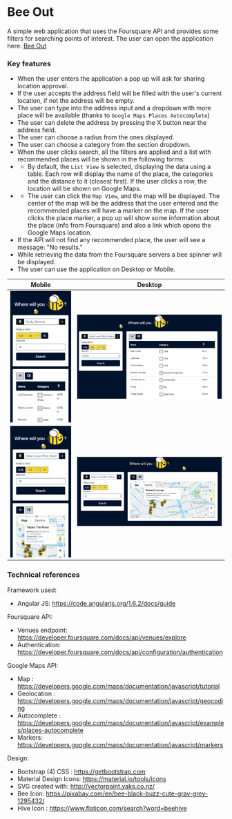 # Bee Out

A simple web application that uses the Foursquare API and provides some filters for searching points of interest.
The user can open the application here: [Bee Out](https://anadumitrache.github.io/bee-out/app/)

### Key features
* When the user enters the application a pop up will ask for sharing location approval.
* If the user accepts the address field will be filled with the user's current location, if not the address will be empty.
* The user can type into the address input and a dropdown with more place will be available (thanks to `Google Maps Places Autocomplete`)
* The user can delete the address by pressing the X button near the address field.
* The user can choose a radius from the ones displayed.
* The user can choose a category from the section dropdown.
* When the user clicks search, all the filters are applied and a list with recommended places will be shown in the following forms:
* * By default, the `List View` is selected, displaying the data using a table. Each row will display the name of the place, the categories and the distance to it (closest first). If the user clicks a row, the location will be shown on Google Maps.
* * The user can click the `Map View`, and the map will be displayed. The center of the map will be the address that the user entered and the recommended places will have a marker on the map. If the user clicks the place marker, a pop up will show some information about the place (info from Foursquare) and also a link which opens the Google Maps location.
* If the API will not find any recommended place, the user will see a message: "No results."
* While retrieving the data from the Foursquare servers a bee spinner will be displayed.
* The user can use the application on Desktop or Mobile.

| Mobile | Desktop |
| --- | --- |
|![Mobile](README_Mobile_1.png) | ![Desktop](README_Desktop_1.png) | 
|![Mobile](README_Mobile_2.png) | ![Desktop](README_Desktop_2.png) | 


### Technical references
Framework used:
* Angular JS: https://code.angularjs.org/1.6.2/docs/guide

Foursquare API:
* Venues endpoint: https://developer.foursquare.com/docs/api/venues/explore
* Authentication: https://developer.foursquare.com/docs/api/configuration/authentication

Google Maps API:
* Map : https://developers.google.com/maps/documentation/javascript/tutorial
* Geolocation : https://developers.google.com/maps/documentation/javascript/geocoding
* Autocomplete : https://developers.google.com/maps/documentation/javascript/examples/places-autocomplete
* Markers: https://developers.google.com/maps/documentation/javascript/markers

Design:
* Bootstrap (4) CSS : https://getbootstrap.com
* Material Design Icons: https://material.io/tools/icons
* SVG created with: http://vectorpaint.yaks.co.nz/
* Bee Icon: https://pixabay.com/en/bee-black-buzz-cute-gray-grey-1295432/
* Hive Icon : https://www.flaticon.com/search?word=beehive 

